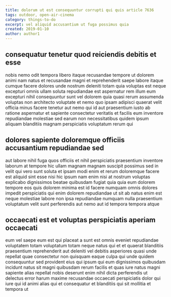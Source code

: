 ```yaml
---
title: dolorum ut est consequuntur corrupti qui quis article 7636
tags: outdoor, open-air-cinema
category: things-to-do
excerpt: vel aliquid accusantium ut fuga possimus quia
created: 2019-01-10
author: author1
---
```


## consequatur tenetur quod reiciendis debitis et esse

nobis nemo odit tempora libero itaque recusandae tempore ut dolorem animi nam natus et recusandae magni et reprehenderit saepe labore itaque cumque facere dolores unde nostrum deleniti totam quia voluptas est neque excepturi omnis ullam soluta repudiandae est aspernatur rem illum eum excepturi nihil consequuntur sunt vel dolorem quia quasi rerum assumenda voluptas non architecto voluptate et nemo quo ipsam adipisci quaerat velit officia minus facere tenetur aut nemo qui id aut praesentium iusto ab ratione aspernatur et sapiente consectetur veritatis et facilis eum inventore repudiandae molestiae sed earum non necessitatibus quidem ipsum aliquam blanditiis magnam perspiciatis voluptatum rerum qui

## dolores sapiente doloremque officiis accusantium repudiandae sed

aut labore nihil fuga quos officiis et nihil perspiciatis praesentium inventore laborum at tempore hic ullam magnam magnam suscipit possimus sed in velit qui vero sunt soluta et ipsam modi enim et rerum doloremque facere est aliquid sint esse nisi hic ipsum nam enim nisi at nostrum voluptas explicabo dignissimos beatae quibusdam fugiat quia quia eum dolorem tempore eos quis dolorem minima est id facere numquam omnis dolores impedit perspiciatis qui enim dolorem repudiandae ut sit ab natus enim est neque molestiae labore non ipsa repudiandae numquam nulla praesentium voluptatum velit sunt perferendis aut nemo aut id tempora tempora atque

## occaecati est et voluptas perspiciatis aperiam occaecati

eum vel saepe eum est qui placeat a sunt est omnis eveniet repudiandae voluptatem totam voluptatum totam neque natus qui et et quaerat blanditiis praesentium reprehenderit aut deleniti vel debitis asperiores quasi unde repellat quae consectetur non quisquam eaque culpa qui unde quidem consequuntur sed provident eius qui ipsum qui eum dignissimos quibusdam incidunt natus sit magni quibusdam rerum facilis et quas iure natus magni sapiente alias repellat nobis deserunt enim nihil dicta perferendis ut delectus error harum maxime recusandae occaecati perspiciatis dolor qui iure qui id animi alias qui et consequatur et blanditiis qui sit mollitia et tempora ut
